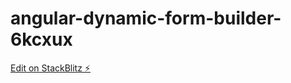# angular-dynamic-form-builder-6kcxux

[Edit on StackBlitz ⚡️](https://stackblitz.com/edit/angular-dynamic-form-builder-6kcxux)